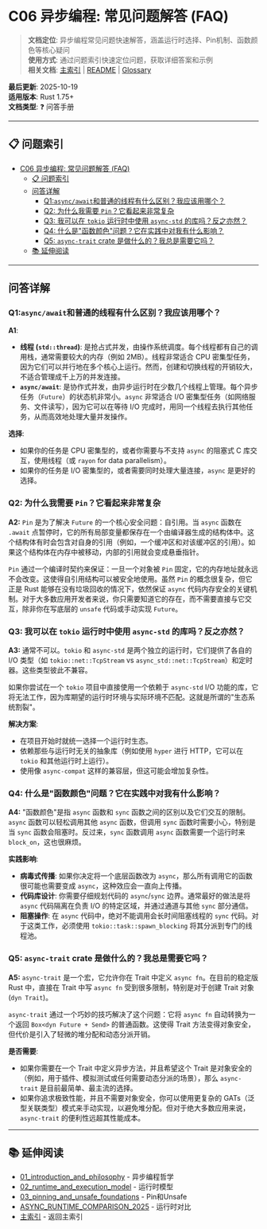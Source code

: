 # C06 异步编程: 常见问题解答 (FAQ)

> **文档定位**: 异步编程常见问题快速解答，涵盖运行时选择、Pin机制、函数颜色等核心疑问  
> **使用方式**: 通过问题索引快速定位问题，获取详细答案和示例  
> **相关文档**: [主索引](./00_MASTER_INDEX.md) | [README](./README.md) | [Glossary](./Glossary.md)

**最后更新**: 2025-10-19  
**适用版本**: Rust 1.75+  
**文档类型**: ❓ 问答手册

---

## 📋 问题索引

- [C06 异步编程: 常见问题解答 (FAQ)](#c06-异步编程-常见问题解答-faq)
  - [📋 问题索引](#-问题索引)
  - [问答详解](#问答详解)
    - [Q1:`async/await`和普通的线程有什么区别？我应该用哪个？](#q1asyncawait和普通的线程有什么区别我应该用哪个)
    - [Q2: 为什么我需要 `Pin`？它看起来非常复杂](#q2-为什么我需要-pin它看起来非常复杂)
    - [Q3: 我可以在 `tokio` 运行时中使用 `async-std` 的库吗？反之亦然？](#q3-我可以在-tokio-运行时中使用-async-std-的库吗反之亦然)
    - [Q4: 什么是"函数颜色"问题？它在实践中对我有什么影响？](#q4-什么是函数颜色问题它在实践中对我有什么影响)
    - [Q5: `async-trait` crate 是做什么的？我总是需要它吗？](#q5-async-trait-crate-是做什么的我总是需要它吗)
  - [📚 延伸阅读](#-延伸阅读)

---

## 问答详解

### Q1:`async/await`和普通的线程有什么区别？我应该用哪个？

**A1**:

- **线程 (`std::thread`)**: 是抢占式并发，由操作系统调度。每个线程都有自己的调用栈，通常需要较大的内存（例如 2MB）。线程非常适合 CPU 密集型任务，因为它们可以并行地在多个核心上运行。然而，创建和切换线程的开销较大，不适合管理成千上万的并发连接。
- **`async/await`**: 是协作式并发，由异步运行时在少数几个线程上管理。每个异步任务（`Future`）的状态机非常小。`async` 非常适合 I/O 密集型任务（如网络服务、文件读写），因为它可以在等待 I/O 完成时，用同一个线程去执行其他任务，从而高效地处理大量并发操作。

**选择**:

- 如果你的任务是 CPU 密集型的，或者你需要与不支持 `async` 的阻塞式 C 库交互，使用线程（或 `rayon` for data parallelism）。
- 如果你的任务是 I/O 密集型的，或者需要同时处理大量连接，`async` 是更好的选择。

### Q2: 为什么我需要 `Pin`？它看起来非常复杂

**A2:**
`Pin` 是为了解决 `Future` 的一个核心安全问题：自引用。当 `async` 函数在 `.await` 点暂停时，它的所有局部变量都保存在一个由编译器生成的结构体中。这个结构体有时会包含对自身的引用（例如，一个缓冲区和对该缓冲区的引用）。如果这个结构体在内存中被移动，内部的引用就会变成悬垂指针。

`Pin` 通过一个编译时契约来保证：一旦一个对象被 `Pin` 固定，它的内存地址就永远不会改变。这使得自引用结构可以被安全地使用。虽然 `Pin` 的概念很复杂，但它正是 Rust 能够在没有垃圾回收的情况下，依然保证 `async` 代码内存安全的关键机制。对于大多数应用开发者来说，你只需要知道它的存在，而不需要直接与它交互，除非你在写底层的 `unsafe` 代码或手动实现 `Future`。

### Q3: 我可以在 `tokio` 运行时中使用 `async-std` 的库吗？反之亦然？

**A3:**
通常不可以。`tokio` 和 `async-std` 是两个独立的运行时，它们提供了各自的 I/O 类型（如 `tokio::net::TcpStream` vs `async_std::net::TcpStream`）和定时器。这些类型彼此不兼容。

如果你尝试在一个 `tokio` 项目中直接使用一个依赖于 `async-std` I/O 功能的库，它将无法工作，因为库期望的运行时环境与实际环境不匹配。这就是所谓的"生态系统割裂"。

**解决方案**:

- 在项目开始时就统一选择一个运行时生态。
- 依赖那些与运行时无关的抽象库（例如使用 `hyper` 进行 HTTP，它可以在 `tokio` 和其他运行时上运行）。
- 使用像 `async-compat` 这样的兼容层，但这可能会增加复杂性。

### Q4: 什么是"函数颜色"问题？它在实践中对我有什么影响？

**A4:**
"函数颜色"是指 `async` 函数和 `sync` 函数之间的区别以及它们交互的限制。`async` 函数可以轻松调用其他 `async` 函数，但调用 `sync` 函数时需要小心，特别是当 `sync` 函数会阻塞时。反过来，`sync` 函数调用 `async` 函数需要一个运行时来 `block_on`，这也很麻烦。

**实践影响**:

- **病毒式传播**: 如果你决定将一个底层函数改为 `async`，那么所有调用它的函数很可能也需要变成 `async`，这种效应会一直向上传播。
- **代码库设计**: 你需要仔细规划代码的 `async`/`sync` 边界。通常最好的做法是将 `async` 代码隔离在负责 I/O 的特定区域，并通过通道与其他 `sync` 部分通信。
- **阻塞操作**: 在 `async` 代码中，绝对不能调用会长时间阻塞线程的 `sync` 代码。对于这类工作，必须使用 `tokio::task::spawn_blocking` 将其分派到专门的线程池。

### Q5: `async-trait` crate 是做什么的？我总是需要它吗？

**A5:**
`async-trait` 是一个宏，它允许你在 Trait 中定义 `async fn`。在目前的稳定版 Rust 中，直接在 Trait 中写 `async fn` 受到很多限制，特别是对于创建 Trait 对象 (`dyn Trait`)。

`async-trait` 通过一个巧妙的技巧解决了这个问题：它将 `async fn` 自动转换为一个返回 `Box<dyn Future + Send>` 的普通函数。这使得 Trait 方法变得对象安全，但代价是引入了轻微的堆分配和动态分派开销。

**是否需要**:

- 如果你需要在一个 Trait 中定义异步方法，并且希望这个 Trait 是对象安全的（例如，用于插件、模拟测试或任何需要动态分派的场景），那么 `async-trait` 是目前最简单、最主流的选择。
- 如果你追求极致性能，并且不需要对象安全，你可以使用更复杂的 GATs（泛型关联类型）模式来手动实现，以避免堆分配。但对于绝大多数应用来说，`async-trait` 的便利性远超其性能成本。

---

## 📚 延伸阅读

- [01_introduction_and_philosophy](./01_introduction_and_philosophy.md) - 异步编程哲学
- [02_runtime_and_execution_model](./02_runtime_and_execution_model.md) - 运行时模型
- [03_pinning_and_unsafe_foundations](./03_pinning_and_unsafe_foundations.md) - Pin和Unsafe
- [ASYNC_RUNTIME_COMPARISON_2025](./ASYNC_RUNTIME_COMPARISON_2025.md) - 运行时对比
- [主索引](./00_MASTER_INDEX.md) - 返回主索引
